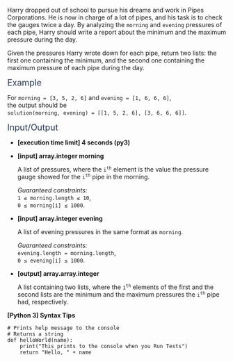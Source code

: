 <p>Harry dropped out of school to pursue his dreams and work in Pipes Corporations. He is now in charge of a lot of pipes, and his task is to check the gauges twice a day. By analyzing the <code>morning</code> and <code>evening</code> pressures of each pipe, Harry should write a report about the minimum and the maximum pressure during the day.</p>
<p>Given the pressures Harry wrote down for each pipe, return two lists: the first one containing the minimum, and the second one containing the maximum pressure of each pipe during the day.</p>
<p><span class="markdown--header" style="color:#2b3b52;font-size:1.4em">Example</span></p>
<p>For <code>morning = [3, 5, 2, 6]</code> and <code>evening = [1, 6, 6, 6]</code>,<br />
the output should be<br />
<code>solution(morning, evening) = [[1, 5, 2, 6], [3, 6, 6, 6]]</code>.</p>
<p><span class="markdown--header" style="color:#2b3b52;font-size:1.4em">Input/Output</span></p>
<ul>
<li>
<p><strong>[execution time limit] 4 seconds (py3)</strong></p>
</li>
<li>
<p><strong>[input] array.integer morning</strong></p>
<p>A list of pressures, where the <code>i<sup>th</sup></code> element is the value the pressure gauge showed for the <code>i<sup>th</sup></code> pipe in the morning.</p>
<p><em>Guaranteed constraints:</em><br />
<code>1 ≤ morning.length ≤ 10</code>,<br />
<code>0 ≤ morning[i] ≤ 1000</code>.</p>
</li>
<li>
<p><strong>[input] array.integer evening</strong></p>
<p>A list of evening pressures in the same format as <code>morning</code>.</p>
<p><em>Guaranteed constraints:</em><br />
<code>evening.length = morning.length</code>,<br />
<code>0 ≤ evening[i] ≤ 1000</code>.</p>
</li>
<li>
<p><strong>[output] array.array.integer</strong></p>
<p>A list containing two lists, where the <code>i<sup>th</sup></code> elements of the first and the second lists are the minimum and the maximum pressures the <code>i<sup>th</sup></code> pipe had, respectively.</p>
</li>
</ul>
<p><strong>[Python 3] Syntax Tips</strong></p>
<pre><code class="language-python"><span class="hljs-comment"># Prints help message to the console</span>
<span class="hljs-comment"># Returns a string</span>
<span class="hljs-keyword">def</span> <span class="hljs-title function_">helloWorld</span>(<span class="hljs-params">name</span>):
    <span class="hljs-built_in">print</span>(<span class="hljs-string">"This prints to the console when you Run Tests"</span>)
    <span class="hljs-keyword">return</span> <span class="hljs-string">"Hello, "</span> + name

</code></pre>
